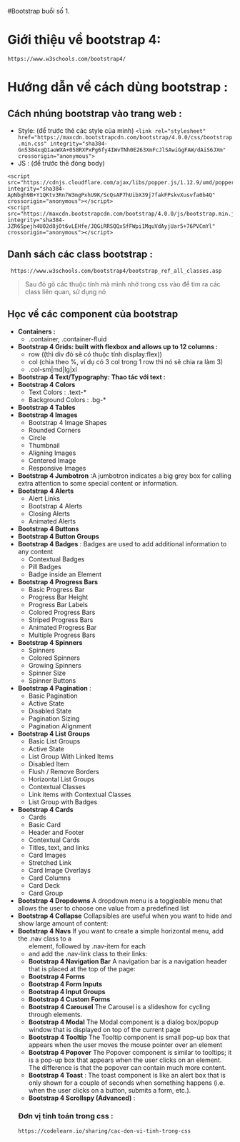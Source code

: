 #Bootstrap buổi số 1.
# Giới thiệu về bootstrap 4:
`https://www.w3schools.com/bootstrap4/`
# Hướng dẫn về cách dùng bootstrap :
## Cách nhúng bootstrap vào trang web :
- Style: (để trước thẻ các style của mình)
`<link rel="stylesheet" href="https://maxcdn.bootstrapcdn.com/bootstrap/4.0.0/css/bootstrap.min.css" integrity="sha384-Gn5384xqQ1aoWXA+058RXPxPg6fy4IWvTNh0E263XmFcJlSAwiGgFAW/dAiS6JXm" crossorigin="anonymous">`
-  JS : (để trước thẻ đóng body)
```<script src="https://code.jquery.com/jquery-3.2.1.slim.min.js" integrity="sha384-KJ3o2DKtIkvYIK3UENzmM7KCkRr/rE9/Qpg6aAZGJwFDMVNA/GpGFF93hXpG5KkN" crossorigin="anonymous"></script>
<script src="https://cdnjs.cloudflare.com/ajax/libs/popper.js/1.12.9/umd/popper.min.js" integrity="sha384-ApNbgh9B+Y1QKtv3Rn7W3mgPxhU9K/ScQsAP7hUibX39j7fakFPskvXusvfa0b4Q" crossorigin="anonymous"></script>
<script src="https://maxcdn.bootstrapcdn.com/bootstrap/4.0.0/js/bootstrap.min.js" integrity="sha384-JZR6Spejh4U02d8jOt6vLEHfe/JQGiRRSQQxSfFWpi1MquVdAyjUar5+76PVCmYl" crossorigin="anonymous"></script>
```

## Danh sách các class bootstrap :
` https://www.w3schools.com/bootstrap4/bootstrap_ref_all_classes.asp`
> Sau đó gõ các thuộc tính mà mình nhớ trong css vào để tìm ra các class liên quan, sử dụng nó
## Học về các component của bootstrap
- **Containers :**
  - .container, .container-fluid
- **Bootstrap 4 Grids: built with flexbox and allows up to 12 columns :**
  - row ((thì div đó sẽ có thuộc tính display:flex))
  - col (chia theo %, ví dụ có 3 col trong 1 row thì nó sẽ chia ra làm 3)
  - .col-sm|md|lg|xl
- **Bootstrap 4 Text/Typography: Thao tác với text :**
- **Bootstrap 4 Colors** 
  - Text Colors : .text-*
  - Background Colors : .bg-*
- **Bootstrap 4 Tables**
- **Bootstrap 4 Images**
  - Bootstrap 4 Image Shapes
  - Rounded Corners
  - Circle
  - Thumbnail
  - Aligning Images
  - Centered Image
  - Responsive Images
- **Bootstrap 4 Jumbotron** :A jumbotron indicates a big grey box for calling extra attention to some special content or information.
- **Bootstrap 4 Alerts**
  - Alert Links
  - Bootstrap 4 Alerts
  - Closing Alerts
  - Animated Alerts
- **Bootstrap 4 Buttons**
- **Bootstrap 4 Button Groups**
- **Bootstrap 4 Badges** : Badges are used to add additional information to any content
  - Contextual Badges
  - Pill Badges
  - Badge inside an Element
- **Bootstrap 4 Progress Bars**
  - Basic Progress Bar
  - Progress Bar Height
  - Progress Bar Labels
  - Colored Progress Bars
  - Striped Progress Bars
  - Animated Progress Bar
  - Multiple Progress Bars
- **Bootstrap 4 Spinners**
  - Spinners
  - Colored Spinners
  - Growing Spinners
  - Spinner Size
  - Spinner Buttons
- **Bootstrap 4 Pagination** :
  - Basic Pagination
  - Active State
  - Disabled State
  - Pagination Sizing
  - Pagination Alignment
- **Bootstrap 4 List Groups**
  - Basic List Groups
  - Active State
  - List Group With Linked Items
  - Disabled Item
  - Flush / Remove Borders
  - Horizontal List Groups
  - Contextual Classes
  - Link items with Contextual Classes
  - List Group with Badges
- **Bootstrap 4 Cards**
  - Cards
  - Basic Card
  - Header and Footer
  - Contextual Cards
  - Titles, text, and links
  - Card Images
  - Stretched Link
  - Card Image Overlays
  - Card Columns
  - Card Deck
  - Card Group
- **Bootstrap 4 Dropdowns** A dropdown menu is a toggleable menu that allows the user to choose one value from a predefined list
- **Bootstrap 4 Collapse** Collapsibles are useful when you want to hide and show large amount of content:
- **Bootstrap 4 Navs** If you want to create a simple horizontal menu, add the .nav class to a <ul> element, followed by .nav-item for each <li> and add the .nav-link class to their links:
- **Bootstrap 4 Navigation Bar** A navigation bar is a navigation header that is placed at the top of the page:
- **Bootstrap 4 Forms**
- **Bootstrap 4 Form Inputs**
- **Bootstrap 4 Input Groups**
- **Bootstrap 4 Custom Forms**
- **Bootstrap 4 Carousel** The Carousel is a slideshow for cycling through elements.
- **Bootstrap 4 Modal** The Modal component is a dialog box/popup window that is displayed on top of the current page
- **Bootstrap 4 Tooltip** The Tooltip component is small pop-up box that appears when the user moves the mouse pointer over an element
- **Bootstrap 4 Popover** The Popover component is similar to tooltips; it is a pop-up box that appears when the user clicks on an element. The difference is that the popover can contain much more content.
- **Bootstrap 4 Toast** : The toast component is like an alert box that is only shown for a couple of seconds when something happens (i.e. when the user clicks on a button, submits a form, etc.).
- **Bootstrap 4 Scrollspy (Advanced)** : 

### Đơn vị tính toán trong css :
`https://codelearn.io/sharing/cac-don-vi-tinh-trong-css`

